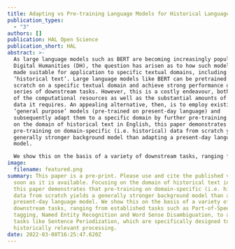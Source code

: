 ```yaml
---
title: Adapting vs Pre-training Language Models for Historical Languages
publication_types:
  - "3"
authors: []
publication: HAL Open Science
publication_short: HAL
abstract: >-
  As large language models such as BERT are becoming increasingly popular in
  Digital Humanities (DH), the question has arisen as to how such models can be
  made suitable for application to specific textual domains, including that of
  ‘historical text’. Large language models like BERT can be pretrained from
  scratch on a specific textual domain and achieve strong performance on a
  series of downstream tasks. However, this is a costly endeavour, both in terms
  of the computational resources as well as the substantial amounts of training
  data it requires. An appealing alternative, then, is to employ existing
  ‘general purpose’ models (pre-trained on present-day language) and
  subsequently adapt them to a specific domain by further pre-training. Focusing
  on the domain of historical text in English, this paper demonstrates that
  pre-training on domain-specific (i.e. historical) data from scratch yields a
  generally stronger background model than adapting a present-day language
  model.

  We show this on the basis of a variety of downstream tasks, ranging from established tasks such as Part-of-Speech tagging, Named Entity Recognition and Word Sense Disambiguation, to ad-hoc tasks like Sentence Periodization, which are specifically designed to test historically relevant processing.
image:
  filename: featured.png
summary: This paper is a pre-print. Please use and cite the published version as
  soon as it is available. Focusing on the domain of historical text in English,
  this paper demonstrates that pre-training on domain-specific (i.e. historical)
  data from scratch yields a generally stronger background model than adapting a
  present-day language model. We show this on the basis of a variety of
  downstream tasks, ranging from established tasks such as Part-of-Speech
  tagging, Named Entity Recognition and Word Sense Disambiguation, to ad-hoc
  tasks like Sentence Periodization, which are specifically designed to test
  historically relevant processing.
date: 2022-03-08T16:25:47.620Z
---
```

